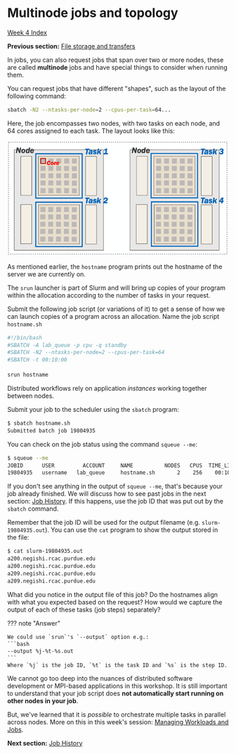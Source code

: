 # Multinode jobs and topology

[Week 4 Index](week4.md)

**Previous section:** [File storage and transfers](files2.md)

In jobs, you can also request jobs that span over two or more nodes, these are called **multinode** jobs and have special things to consider when running them.

You can request jobs that have different "shapes", such as the layout of the following command:
```bash
sbatch -N2 --ntasks-per-node=2 --cpus-per-task=64...
```
Here, the job encompasses two nodes, with two tasks on each node, and 64 cores assigned to each task. The layout looks like this:

![An image showing how each node is broken up by each task and by cores](../_static/Node_topology.png)

As mentioned earlier, the `hostname` program prints out the hostname of the server we are currently on.

The `srun` launcher is part of Slurm and will bring up copies of your program within the allocation according to the number of tasks in your request.

Submit the following job script (or variations of it) to get a sense of how we can launch copies of a program across an allocation. Name the job script `hostname.sh`
```bash
#!/bin/bash
#SBATCH -A lab_queue -p cpu -q standby
#SBATCH -N2 --ntasks-per-node=2 --cpus-per-task=64
#SBATCH -t 00:10:00

srun hostname
```
Distributed workflows rely on application *instances* working together between nodes.

Submit your job to the scheduler using the `sbatch` program:
```bash
$ sbatch hostname.sh
Submitted batch job 19804935
```
You can check on the job status using the command `squeue --me`:
```bash
$ squeue --me
JOBID      USER         ACCOUNT     NAME          NODES   CPUS  TIME_LIMIT ST TIME
19804935   username   lab_queue     hostname.sh       2    256    00:10:00 PD 00:00
```
If you don't see anything in the output of `squeue --me`, that's because your job already finished. We will discuss how to see past jobs in the next section: [Job History](history.md). If this happens, use the job ID that was put out by the `sbatch` command.

Remember that the job ID will be used for the output filename (e.g. `slurm-19804935.out`). You can use the `cat` program to show the output stored in the file:
```bash
$ cat slurm-19804935.out
a200.negishi.rcac.purdue.edu
a200.negishi.rcac.purdue.edu
a209.negishi.rcac.purdue.edu
a209.negishi.rcac.purdue.edu
```
What did you notice in the output file of this job? Do the hostnames align with what you expected based on the request? How would we capture the output of each of these tasks (job steps) separately?

??? note "Answer"

    We could use `srun`'s `--output` option e.g.:
    ```bash
    --output %j-%t-%s.out
    ```
    Where `%j` is the job ID, `%t` is the task ID and `%s` is the step ID.

We cannot go too deep into the nuances of distributed software development or MPI-based applications in this workshop. It is still important to understand that your job script does **not automatically start running on other nodes in your job**.

But, we've learned that it is *possible* to orchestrate multiple tasks in parallel across nodes. More on this in this week's session: [Managing Workloads and Jobs](workloads.md).

**Next section:** [Job History](history.md)
